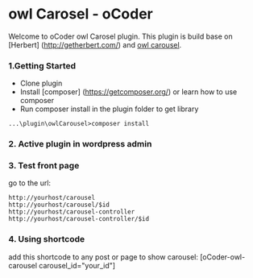 owl Carosel - oCoder
===============

Welcome to oCoder owl Carosel plugin. This plugin is build base on [Herbert] (http://getherbert.com/) and [owl carousel](https://github.com/OwlFonk/OwlCarousel).

### 1.Getting Started
+ Clone plugin
+ Install [composer] (https://getcomposer.org/) or learn how to use composer
+ Run composer install in the plugin folder to get library 
```code
...\plugin\owlCarousel>composer install
```
### 2. Active plugin in wordpress admin
### 3. Test front page
go to the url: 
```urls
http://yourhost/carousel
http://yourhost/carousel/$id
http://yourhost/carousel-controller
http://yourhost/carousel-controller/$id

```
### 4. Using shortcode
add this shortcode to any post or page to show carousel: [oCoder-owl-carousel carousel_id="your_id"]


